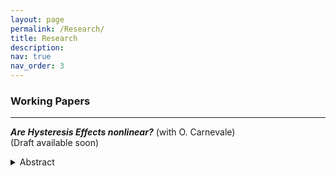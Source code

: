 ```yaml
---
layout: page
permalink: /Research/
title: Research
description: 
nav: true
nav_order: 3
---
```


### **Working Papers**
---

***Are Hysteresis Effects nonlinear?*** (with O. Carnevale)  
(Draft available soon)  
<details> 
<summary>Abstract</summary>
<p>
This paper investigates the nonlinear effects of aggregate demand dynamics over medium and long-term horizons, focusing on whether contractionary aggregate demand shocks have distinct long-lasting impacts compared to expansionary shocks (sign dependence). We begin by identifying a long-term demand shock, termed the 'hysteresis' shock, within a structural vector autoregression framework. To assess sign dependence, we employ local projections with a nonlinear transformation of the shock. This methodology is applied to a quarterly U.S. macroeconomic dataset that includes variables related to the productivity and labor market channels of hysteresis.
Our findings indicate that contractionary shocks tend to have stronger and more persistent adverse effects, particularly on productivity-related outcomes, while expansionary shocks gain relevance over time for labor market variables. When disaggregating by demographic groups, we find more pronounced responses among disadvantaged workers, indicating greater sensitivity to both weak aggregate demand and high-pressure economic conditions.
</p>
  
<br>

***Climate Growth-at-Risk*** (with C. Brownlees, G. Fagiolo and F. Lamperti)  
(Draft available soon)  
<details>
<summary>Abstract</summary>
<p>
  
</p>

<br>

***Estimation of DSGE models by Non-Gaussian Vector Autoregressions*** (with M. Martinoli, A. Moneta, and R. Seri)  
(Draft available upon request)  
<details>
<summary>Abstract</summary>
<p>
We propose a new impulse response matching procedure for estimating the parameters of a dynamic stochastic general equilibrium (DSGE) model from observed macroeconomic time series. Our estimator hinges on an indirect inference approach in which the auxiliary model is a structural vector autoregressive (SVAR) model. The SVAR model is identified using independent component analysis. A specificity of our approach is that, by using a minimum distance index, we exploit the non-Gaussianity of the observed data, but we allow the model-simulated data to be Gaussian. We derive the asymptotic properties of the estimator and we conduct a Monte Carlo simulation to study the performance of the proposed procedure. Finally, we present an application to a simple New Keynesian DSGE model.
</p>

<br>


### **Work In Progress**
---

***Reduced GDP or Stolen Time? Measuring Climate Damages as Years of Lost Growth*** (with M. Coronese, F. Lamperti, E. Palagi, and L. Sabattini)  
<details>
<summary>Abstract</summary>
<p>
  
</p>

<br>

***Short-Lived or Long-Lasting? Estimating the Persistent Effects of Climate Shocks*** (with F. Lamperti, and G. Scalisi)  
<details>
<summary>Abstract</summary>
<p>
  
</p>

<br>


